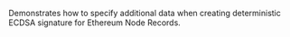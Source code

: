 Demonstrates how to specify additional data when creating deterministic ECDSA signature for Ethereum Node Records.
